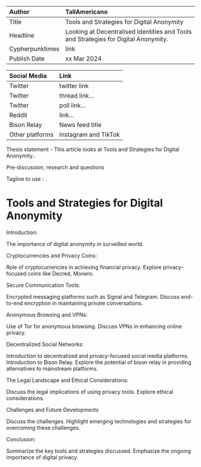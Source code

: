 | Author | TallAmericano |
| :---- | :---- |
| Title | Tools and Strategies for Digital Anonymity |
| Headline  | Looking at Decentralised Identities and Tools and Strategies for Digital Anonymity. |
| Cypherpunktimes | link |
| Publish Date | xx Mar 2024 |

| Social Media | Link |
| :---- | :---- |
| Twitter | twitter link |
| Twitter | thread link… |
| Twitter | poll link… |
| Reddit  | link… |
| Bison Relay | News feed title |
| Other platforms | Instagram and TikTok |

Thesis statement - This article looks at Tools and Strategies for Digital Anonymity..

Pre-discussion, research and questions

Tagline to use : .


# Tools and Strategies for Digital Anonymity


Introduction:

The importance of digital anonymity in surveilled world.

Cryptocurrencies and Privacy Coins:

Role of cryptocurrencies in achieving financial privacy.
Explore privacy-focused coins like Decred, Monero.

Secure Communication Tools:

Encrypted messaging platforms such as Signal and Telegram.
Discuss end-to-end encryption in maintaining private conversations.

Anonymous Browsing and VPNs:

Use of Tor for anonymous browsing.
Discuss VPNs in enhancing online privacy.

Decentralized Social Networks:

Introduction to decentralized and privacy-focused social media platforms.
Introduction to Bison Relay.
Explore the potential of bison relay in providing alternatives to mainstream platforms.

The Legal Landscape and Ethical Considerations:

Discuss the legal implications of using privacy tools.
Explore ethical considerations.

Challenges and Future Developments

Discuss the challenges.
Highlight emerging technologies and strategies for overcoming these challenges.

Conclusion:

Summarize the key tools and strategies discussed.
Emphasize the ongoing importance of digital privacy.

